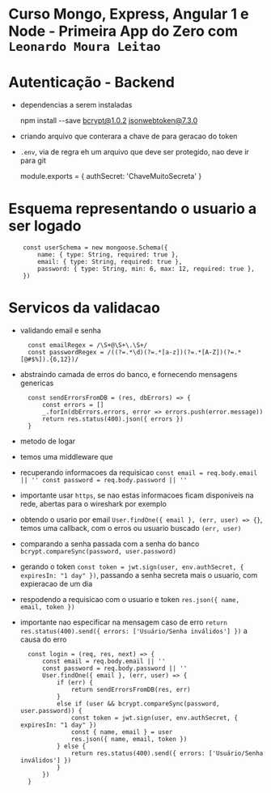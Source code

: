 # Curso Mongo, Express, Angular 1 e Node - Primeira App do Zero com `Leonardo Moura Leitao`

# Autenticação - Backend

* dependencias a serem instaladas

    npm install --save bcrypt@1.0.2 jsonwebtoken@7.3.0

* criando arquivo que conterara a chave de para geracao do token
* `.env`, via de regra eh um arquivo que deve ser protegido, nao deve ir para git

    module.exports = {
        authSecret: 'ChaveMuitoSecreta'
    }    

# Esquema representando o usuario a ser logado

        const userSchema = new mongoose.Schema({
            name: { type: String, required: true },
            email: { type: String, required: true },
            password: { type: String, min: 6, max: 12, required: true },
        })    

# Servicos da validacao

* validando email e senha

        const emailRegex = /\S+@\S+\.\S+/
        const passwordRegex = /((?=.*\d)(?=.*[a-z])(?=.*[A-Z])(?=.*[@#$%]).{6,12})/

* abstraindo camada de erros do banco, e fornecendo mensagens genericas

        const sendErrorsFromDB = (res, dbErrors) => {
            const errors = []
            _.forIn(dbErrors.errors, error => errors.push(error.message))
            return res.status(400).json({ errors })
        }        

* metodo de logar
* temos uma middleware que 
* recuperando informacoes da requisicao `const email = req.body.email || '' const password = req.body.password || ''`
* importante usar `https`, se nao estas informacoes ficam disponiveis na rede, abertas para o wireshark por exemplo
* obtendo o usario por email `User.findOne({ email }, (err, user) => {}`, temos uma callback, com o erros ou usuario buscado `(err, user)`
* comparando a senha passada com a senha do banco `bcrypt.compareSync(password, user.password)`
* gerando o token `const token = jwt.sign(user, env.authSecret, { expiresIn: "1 day" })`, passando a senha secreta mais o usuario, com expieracao de um dia
* respodendo a requisicao com o usuario e token `res.json({ name, email, token })`
* importante nao especificar na mensagem caso de erro `return res.status(400).send({ errors: ['Usuário/Senha inválidos'] })` a causa do erro

        const login = (req, res, next) => {
            const email = req.body.email || ''
            const password = req.body.password || ''
            User.findOne({ email }, (err, user) => {
                if (err) {
                    return sendErrorsFromDB(res, err)
                }
                else if (user && bcrypt.compareSync(password, user.password)) {
                    const token = jwt.sign(user, env.authSecret, { expiresIn: "1 day" })
                    const { name, email } = user
                    res.json({ name, email, token })
                } else {
                    return res.status(400).send({ errors: ['Usuário/Senha inválidos'] })
                }
            })
        }        